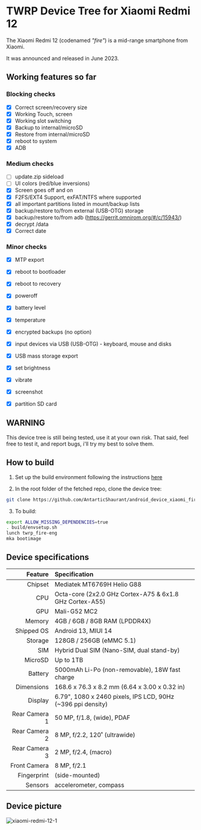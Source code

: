 # TWRP Device Tree for Xiaomi Redmi 12

The Xiaomi Redmi 12 (codenamed _"fire"_) is a mid-range smartphone from Xiaomi.

It was announced and released in June 2023.


## Working features so far

### Blocking checks
- [X] Correct screen/recovery size
- [X] Working Touch, screen
- [X] Working slot switching
- [X] Backup to internal/microSD
- [X] Restore from internal/microSD
- [X] reboot to system
- [X] ADB

### Medium checks
- [ ] update.zip sideload
- [ ] UI colors (red/blue inversions)
- [X] Screen goes off and on
- [X] F2FS/EXT4 Support, exFAT/NTFS where supported
- [X] all important partitions listed in mount/backup lists
- [X] backup/restore to/from external (USB-OTG) storage
- [X] backup/restore to/from adb (https://gerrit.omnirom.org/#/c/15943/)
- [X] decrypt /data
- [X] Correct date

### Minor checks
- [X] MTP export
- [X] reboot to bootloader
- [X] reboot to recovery
- [X] poweroff
- [X] battery level
- [X] temperature
- [X] encrypted backups (no option)
- [X] input devices via USB (USB-OTG) - keyboard, mouse and disks
- [X] USB mass storage export
- [X] set brightness
- [X] vibrate
- [X] screenshot
- [X] partition SD card



## WARNING

This device tree is still being tested, use it at your own risk.
That said, feel free to test it, and report bugs, i'll try my best to solve them.

## How to build

1. Set up the build environment following the instructions [here](https://github.com/minimal-manifest-twrp/platform_manifest_twrp_aosp/blob/twrp-12.1/README.md#getting-started)

2. In the root folder of the fetched repo, clone the device tree:

```bash
git clone https://github.com/AntarticShaurant/android_device_xiaomi_fire.git device/xiaomi/fire
```

3. To build:

```bash
export ALLOW_MISSING_DEPENDENCIES=true
. build/envsetup.sh
lunch twrp_fire-eng
mka bootimage
```


## Device specifications

| Feature                        | Specification                                                                             |
| -----------------------------: | :---------------------------------------------------------------------------------------- |
| Chipset                        | Mediatek MT6769H Helio G88                                                                |
| CPU                            | Octa-core (2x2.0 GHz Cortex-A75 & 6x1.8 GHz Cortex-A55)                                   |
| GPU                            | Mali-G52 MC2                                                                              |
| Memory                         | 4GB / 6GB / 8GB RAM (LPDDR4X)                                                             |
| Shipped OS                     | Android 13, MIUI 14                                                                       |
| Storage                        | 128GB / 256GB (eMMC 5.1)                                                                  |
| SIM                            | Hybrid Dual SIM (Nano-SIM, dual stand-by)                                                 |
| MicroSD                        | Up to 1TB                                                                                 |
| Battery                        | 5000mAh Li-Po (non-removable), 18W fast charge                                            |
| Dimensions                     | 168.6 x 76.3 x 8.2 mm (6.64 x 3.00 x 0.32 in)                                             |
| Display                        | 6.79", 1080 x 2460 pixels, IPS LCD, 90Hz (~396 ppi density)                               |
| Rear Camera 1                  | 50 MP, f/1.8, (wide), PDAF                                                                |
| Rear Camera 2                  | 8 MP, f/2.2, 120˚ (ultrawide)                                                             |
| Rear Camera 3                  | 2 MP, f/2.4, (macro)                                                                      |
| Front Camera                   | 8 MP, f/2.1                                                                               |
| Fingerprint                    | (side-mounted)                                                                            |
| Sensors                        | accelerometer, compass                                                                    |


## Device picture

![xiaomi-redmi-12-1](https://github.com/AntarticShaurant/android_device_xiaomi_fire/assets/109678650/bd593af4-92d4-4d5a-872d-e21bbb699a89)
